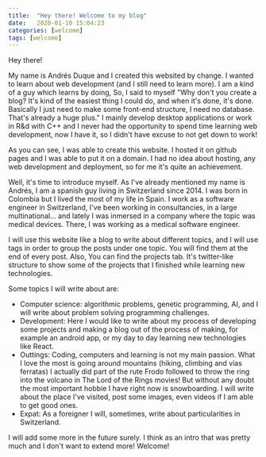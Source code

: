```yaml
---
title:  "Hey there! Welcome to my blog"
date:   2020-01-10 15:04:23
categories: [welcome]
tags: [welcome]
---
```


Hey there!

My name is Andrés Duque and I created this websited by change. I wanted to learn about web development (and I still need to learn more). I am a kind of a guy which learns by doing, So, I said to myself "Why don't you create a blog? It's kind of the easiest thing I could do, and when it's done, it's done. Basically I just need to make some front-end structure, I need no database. That's already a huge plus." I mainly develop desktop applications or work in R&d with C++ and I never had the opportunity to spend time learning web development, now I have it, so I didn't have excuse to not get down to work!

As you can see, I was able to create this website. I hosted it on github pages and I was able to put it on a domain. I had no idea about hosting, any web development and deployment, so for me it's quite an achievement.

Well, it's time to introduce myself. As I've already mentioned my name is Andrés, I am a spanish guy living in Switzerland since 2014. I was born in Colombia but I lived the most of my life in Spain. I work as a software engineer in Switzerland, I've been working in consultancies, in a large multinational... and lately I was inmersed in a company where the topic was medical devices. There, I was working as a medical software engineer.

I will use this website like a blog to write about different topics, and I will use tags in order to group the posts under one topic. You will find them at the end of every post. Also, You can find the projects tab. It's twitter-like structure to show some of the projects that I finished while learning new technologies.

Some topics I will write about are:

  - Computer science: algorithmic problems, genetic programming, AI, and I will write about problem solving programming challenges.
  - Development: Here I would like to write about my process of developing some projects and making a blog out of the process of making, for example an android app, or my day to day learning new technologies like React.
  - Outtings: Coding, computers and learning is not my main passion. What I love the most is going around mountains (hiking, climbing and  vias ferratas) I actually did part of the rute Frodo followed to throw the ring into the volcano in The Lord of the Rings movies! But without any doubt the most important hobbie I have right now is snowboarding. I will write about the place I've visited, post some images, even videos if I am able to get good ones.
  - Expat: As a foreigner I will, sometimes, write about particularities in Switzerland.

I will add some more in the future surely. I think as an intro that was pretty much and I don't want to extend more! Welcome!

